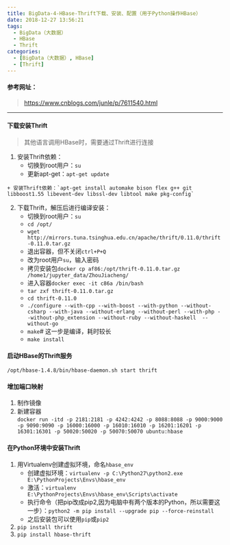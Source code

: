 ```yaml
---
title: BigData-4-HBase-Thrift下载、安装、配置（用于Python操作HBase）
date: 2018-12-27 13:56:21
tags:
  - BigData（大数据）
  - HBase
  - Thrift
categories:
  - [BigData（大数据）, HBase]
  - [Thrift]
---
```

#### 参考网址：
> https://www.cnblogs.com/junle/p/7611540.html

---

#### 下载安装Thrift
> 其他语言调用HBase时，需要通过Thrift进行连接

1. 安装Thrift依赖：
    + 切换到root用户：`su`
    + 更新apt-get：`apt-get update`

<!--more-->

    + 安装Thrift依赖：`apt-get install automake bison flex g++ git libboost1.55 libevent-dev libssl-dev libtool make pkg-config`
2. 下载Thrift，解压后进行编译安装：
    + 切换到root用户：`su`
    + `cd /opt/`
    + `wget http://mirrors.tuna.tsinghua.edu.cn/apache/thrift/0.11.0/thrift-0.11.0.tar.gz`
    + 退出容器，但不关闭`ctrl+P+Q`
    + 改为root用户`su`，输入密码
    + 拷贝安装包`docker cp af86:/opt/thrift-0.11.0.tar.gz /home1/jupyter_data/ZhouJiacheng/`
    + 进入容器`docker exec -it c86a /bin/bash`
    + `tar zxf thrift-0.11.0.tar.gz`
    + `cd thrift-0.11.0`
    + `./configure --with-cpp --with-boost --with-python --without-csharp --with-java --without-erlang --without-perl --with-php --without-php_extension --without-ruby --without-haskell  --without-go`
    + `make`# 这一步是编译，耗时较长
    + `make install`

#### 启动HBase的Thrift服务
`/opt/hbase-1.4.8/bin/hbase-daemon.sh start thrift`

#### 增加端口映射
1. 制作镜像
2. 新建容器  
`docker run -itd -p 2181:2181 -p 4242:4242 -p 8088:8088 -p 9000:9000 -p 9090:9090 -p 16000:16000 -p 16010:16010 -p 16201:16201 -p 16301:16301 -p 50020:50020 -p 50070:50070 ubuntu:hbase`

#### 在Python环境中安装Thrift
1. 用Virtualenv创建虚拟环境，命名`hbase_env`
    + 创建虚拟环境：`virtualenv -p C:\Python27\python2.exe E:\PythonProjects\Envs\hbase_env`
    + 激活：`virtualenv E:\PythonProjects\Envs\hbase_env\Scripts\activate`
    + 执行命令（把pip改成pip2,因为电脑中有两个版本的Python，所以需要这一步）：`python2 -m pip install --upgrade pip --force-reinstall`
    + 之后安装包可以使用`pip`或`pip2`
1. `pip install thrift`
1. `pip install hbase-thrift`